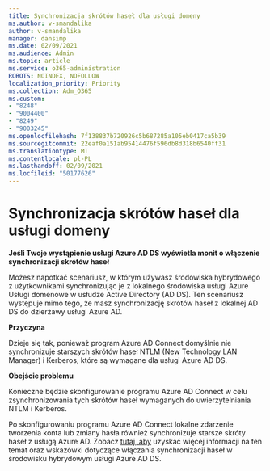 ```yaml
---
title: Synchronizacja skrótów haseł dla usługi domeny
ms.author: v-smandalika
author: v-smandalika
manager: dansimp
ms.date: 02/09/2021
ms.audience: Admin
ms.topic: article
ms.service: o365-administration
ROBOTS: NOINDEX, NOFOLLOW
localization_priority: Priority
ms.collection: Adm_O365
ms.custom:
- "8248"
- "9004400"
- "8249"
- "9003245"
ms.openlocfilehash: 7f138837b720926c5b687285a105eb0417ca5b39
ms.sourcegitcommit: 22eaf0a151ab95414476f596db8d318b6540ff31
ms.translationtype: MT
ms.contentlocale: pl-PL
ms.lasthandoff: 02/09/2021
ms.locfileid: "50177626"
---
```

# <a name="password-hash-synchronization-for-domain-service"></a>Synchronizacja skrótów haseł dla usługi domeny

**Jeśli Twoje wystąpienie usługi Azure AD DS wyświetla monit o włączenie synchronizacji skrótów haseł**

Możesz napotkać scenariusz, w którym używasz środowiska hybrydowego z użytkownikami synchronizując je z lokalnego środowiska usługi Azure Usługi domenowe w usłudze Active Directory (AD DS). Ten scenariusz występuje mimo tego, że masz synchronizację skrótów haseł z lokalnej AD DS do dzierżawy usługi Azure AD.

**Przyczyna**

Dzieje się tak, ponieważ program Azure AD Connect domyślnie nie synchronizuje starszych skrótów haseł NTLM (New Technology LAN Manager) i Kerberos, które są wymagane dla usługi Azure AD DS.

**Obejście problemu** 

Konieczne będzie skonfigurowanie programu Azure AD Connect w celu zsynchronizowania tych skrótów haseł wymaganych do uwierzytelniania NTLM i Kerberos.

Po skonfigurowaniu programu Azure AD Connect lokalne zdarzenie tworzenia konta lub zmiany hasła również synchronizuje starsze skróty haseł z usługą Azure AD. Zobacz [tutaj, aby](https://docs.microsoft.com/azure/active-directory-domain-services/tutorial-configure-password-hash-sync) uzyskać więcej informacji na ten temat oraz wskazówki dotyczące włączania synchronizacji haseł w środowisku hybrydowym usługi Azure AD DS.